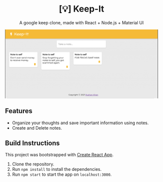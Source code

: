 <h1 align="center">[💡] Keep-It</h1>

<p align="center">A google keep clone, made with React + Node.js + Material UI</p>

<img align="center" src="/images/preview.png" alt="preview image" />

<h2>Features</h2>

* Organize your thoughts and save important information using notes.
* Create and Delete notes. 

<h2>Build Instructions</h2>

This project was bootstrapped with [Create React App](https://github.com/facebook/create-react-app).

1. Clone the repository.
2. Run ``npm install`` to install the dependencies.
3. Run ``npm start`` to start the app on ``localhost:3000``.
